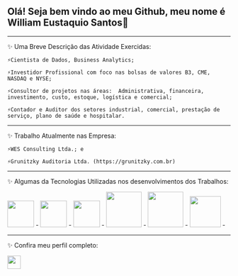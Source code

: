 ## Olá! Seja bem vindo ao meu Github, meu nome é William Eustaquio Santos👋
_______________________________________________________________________________________________________________________________________________________________________________________________________________________________________________________________________________________________

✨ Uma Breve Descrição das Atividade Exercidas:

    ⚡Cientista de Dados, Business Analytics; 
   
    ⚡Investidor Profissional com foco nas bolsas de valores B3, CME, NASDAQ e NYSE; 
   
    ⚡Consultor de projetos nas áreas:  Administrativa, financeira, investimento, custo, estoque, logística e comercial;  
   
    ⚡Contador e Auditor dos setores industrial, comercial, prestação de serviço, plano de saúde e hospitalar.
_______________________________________________________________________________________________________________________________________________________________________________________________________________________________________________________________________________________________

✨ Trabalho Atualmente nas Empresa: 

    ⚡WES Consulting Ltda.; e
   
    ⚡Grunitzky Auditoria Ltda. (https://grunitzky.com.br)
_______________________________________________________________________________________________________________________________________________________________________________________________________________________________________________________________________________________________

✨ Algumas da Tecnologias Utilizadas nos desenvolvimentos dos Trabalhos: 

<div style="display: inline">
   <img widt='60' height='60' src="https://cdn.jsdelivr.net/gh/devicons/devicon/icons/python/python-original-wordmark.svg" />  -  
   <img widt='60' height='60' src="https://cdn.jsdelivr.net/gh/devicons/devicon/icons/pandas/pandas-original-wordmark.svg" />  -  
   <img widt='60' height='60' src="https://cdn.jsdelivr.net/gh/devicons/devicon/icons/jupyter/jupyter-original-wordmark.svg" />  -  
   <img widt='50' height='80' src="https://cdn.jsdelivr.net/gh/devicons/devicon/icons/anaconda/anaconda-original-wordmark.svg" /> - 
   <img widt='80' height='80' src="https://cdn.jsdelivr.net/gh/devicons/devicon/icons/mysql/mysql-original-wordmark.svg" /> - 
   <img widt='100' height='70' src="https://cdn.jsdelivr.net/gh/devicons/devicon/icons/filezilla/filezilla-plain-wordmark.svg" /> - 
</div>
          
_______________________________________________________________________________________________________________________________________________________________________________________________________________________________________________________________________________________________

✨ Confira meu perfil completo:  

<a href = "https://linkedin.com/in/william-eustaquio-santos-0a106a117">
   <img widt='30' height='30' src="https://img.shields.io/badge/linkedin-%230077B5.svg?style=for-the-badge&logo=linkedin&logoColor=white" />  
</a>






 


